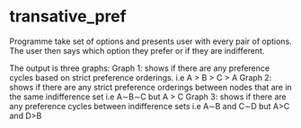 # transative_pref

Programme take set of options and presents user with every pair of options. The user then says which option they prefer or if they are indifferent.

The output is three graphs:
Graph 1: shows if there are any preference cycles based on strict preference orderings. 
i.e A > B > C > A
Graph 2: shows if there are any strict preference orderings between nodes that are in the same indifference set
i.e A∼B∼C but A > C
Graph 3: shows if there are any preference cycles between indifference sets
i.e A∼B and C∼D but A>C and D>B


